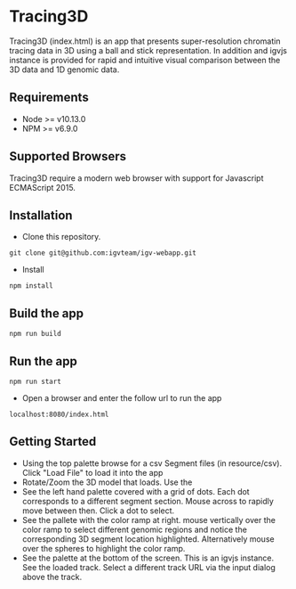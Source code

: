 # Tracing3D

Tracing3D (index.html) is an app that presents super-resolution chromatin tracing data in 3D using a ball and stick representation. In addition and igvjs instance is provided for rapid and intuitive visual comparison between the 3D data and 1D genomic data.


## Requirements
- Node >= v10.13.0
- NPM >= v6.9.0

## Supported Browsers

Tracing3D require a modern web browser with support for Javascript ECMAScript 2015.

## Installation
* Clone this repository.
````
git clone git@github.com:igvteam/igv-webapp.git
````
* Install
````
npm install
````
## Build the app
````
npm run build
````
## Run the app
````
npm run start
````
* Open a browser and enter the follow url to run the app
````
localhost:8080/index.html
````

## Getting Started
- Using the top palette browse for a csv Segment files (in resource/csv). Click "Load File" to load it into the app
- Rotate/Zoom the 3D model that loads. Use the
- See the left hand palette covered with a grid of dots. Each dot corresponds to a different segment section. Mouse across to rapidly move between then. Click a dot to select.
- See the pallete with the color ramp at right. mouse vertically over the color ramp to select different genomic regions and notice the corresponding 3D segment location highlighted. Alternatively 
mouse over the spheres to highlight the color ramp. 
- See the palette at the bottom of the screen. This is an igvjs instance. See the loaded track. Select a different track URL via the input dialog above the track.
